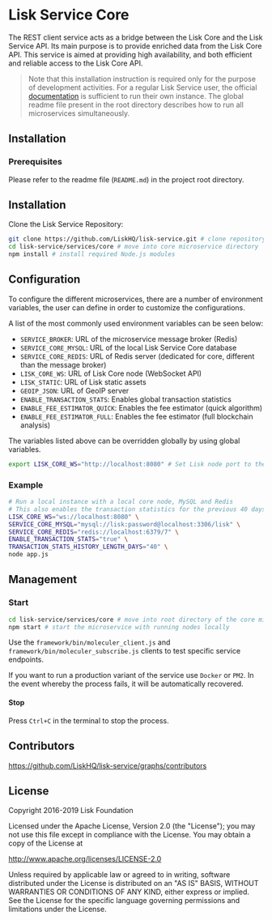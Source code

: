 # Lisk Service Core

The REST client service acts as a bridge between the Lisk Core and the Lisk Service API. Its main purpose is to provide enriched data from the Lisk Core API. This service is aimed at providing high availability, and both efficient and reliable access to the Lisk Core API.

> Note that this installation instruction is required only for the purpose of development activities. For a regular Lisk Service user, the official [documentation](https://lisk.com/documentation/lisk-service/) is sufficient to run their own instance. The global readme file present in the root directory describes how to run all microservices simultaneously.

## Installation

### Prerequisites

Please refer to the readme file (`README.md`) in the project root directory.

## Installation

Clone the Lisk Service Repository:

```bash
git clone https://github.com/LiskHQ/lisk-service.git # clone repository
cd lisk-service/services/core # move into core microservice directory
npm install # install required Node.js modules
```

## Configuration

To configure the different microservices, there are a number of environment variables, the user can define in order to customize the configurations.

A list of the most commonly used environment variables can be seen below:

- `SERVICE_BROKER`: URL of the microservice message broker (Redis)
- `SERVICE_CORE_MYSQL`: URL of the local Lisk Service Core database
- `SERVICE_CORE_REDIS`: URL of Redis server (dedicated for core, different than the message broker)
- `LISK_CORE_WS`: URL of Lisk Core node (WebSocket API)
- `LISK_STATIC`: URL of Lisk static assets
- `GEOIP_JSON`: URL of GeoIP server
- `ENABLE_TRANSACTION_STATS`: Enables global transaction statistics
- `ENABLE_FEE_ESTIMATOR_QUICK`: Enables the fee estimator (quick algorithm)
- `ENABLE_FEE_ESTIMATOR_FULL`: Enables the fee estimator (full blockchain analysis)

The variables listed above can be overridden globally by using global variables.

```bash
export LISK_CORE_WS="http://localhost:8080" # Set Lisk node port to the given URL globally
```

### Example

```bash
# Run a local instance with a local core node, MySQL and Redis
# This also enables the transaction statistics for the previous 40 days
LISK_CORE_WS="ws://localhost:8080" \
SERVICE_CORE_MYSQL="mysql://lisk:password@localhost:3306/lisk" \
SERVICE_CORE_REDIS="redis://localhost:6379/7" \
ENABLE_TRANSACTION_STATS="true" \
TRANSACTION_STATS_HISTORY_LENGTH_DAYS="40" \
node app.js
```

## Management

### Start

```bash
cd lisk-service/services/core # move into root directory of the core microservice
npm start # start the microservice with running nodes locally
```

Use the `framework/bin/moleculer_client.js` and `framework/bin/moleculer_subscribe.js` clients to test specific service endpoints.

If you want to run a production variant of the service use `Docker` or `PM2`. In the event whereby the process fails, it will be automatically recovered.

#### Stop

Press `Ctrl+C` in the terminal to stop the process.

## Contributors

https://github.com/LiskHQ/lisk-service/graphs/contributors

## License

Copyright 2016-2019 Lisk Foundation

Licensed under the Apache License, Version 2.0 (the "License");
you may not use this file except in compliance with the License.
You may obtain a copy of the License at

http://www.apache.org/licenses/LICENSE-2.0

Unless required by applicable law or agreed to in writing, software
distributed under the License is distributed on an "AS IS" BASIS,
WITHOUT WARRANTIES OR CONDITIONS OF ANY KIND, either express or implied.
See the License for the specific language governing permissions and
limitations under the License.

[lisk documentation site]: https://lisk.com/documentation

